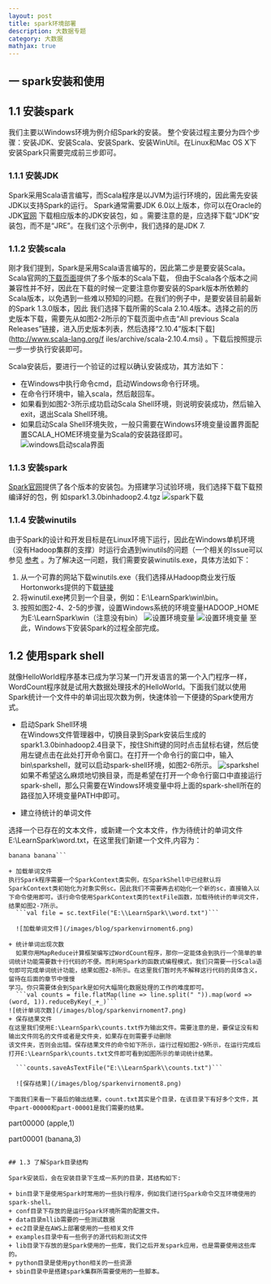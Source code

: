 ```yaml
---
layout: post
title: spark环境部署
description: 大数据专题
category: 大数据
mathjax: true
---
```

    
    
## 一 spark安装和使用    

##  1.1 安装spark
  我们主要以Windows环境为例介绍Spark的安装。
  整个安装过程主要分为四个步骤：安装JDK、安装Scala、安装Spark、安装WinUtil。在Linux和Mac OS X下
  安装Spark只需要完成前三步即可。
  
### 1.1.1 安装JDK
Spark采用Scala语言编写，而Scala程序是以JVM为运行环境的，因此需先安装JDK以支持Spark的运行。
Spark通常需要JDK 6.0以上版本，你可以在Oracle的JDK[官网](http://www.oracle.com/technetwork/java/javase/downloads/index.html) 下载相应版本的JDK安装包，如
。需要注意的是，应选择下载“JDK”安装包，而不是“JRE”。在我们这个示例中，我们选择的是JDK 7.
    
    
### 1.1.2 安装scala    
刚才我们提到，Spark是采用Scala语言编写的，因此第二步是要安装Scala。Scala官网的[下载页面](http://www.scala-lang.org/download/)提供了多个版本的Scala下载，
但由于Scala各个版本之间兼容性并不好，因此在下载的时候一定要注意你要安装的Spark版本所依赖的Scala版本，以免遇到一些难以预知的问题。在我们的例子中，是要安装目前最新的Spark 1.3.0版本，因此
我们选择下载所需的Scala 2.10.4版本。选择之前的历史版本下载，需要先从如图2-2所示的下载页面中点击“All previous Scala Releases”链接，进入历史版本列表，然后选择“2.10.4”版本[下载](http://www.scala-lang.org/f iles/archive/scala-2.10.4.msi)
。下载后按照提示一步一步执行安装即可。
       
  Scala安装后，要进行一个验证的过程以确认安装成功，其方法如下：          
      
  + 在Windows中执行命令cmd，启动Windows命令行环境。        
  + 在命令行环境中，输入scala，然后敲回车。        
  + 如果看到如图2-3所示成功启动Scala Shell环境，则说明安装成功，然后输入exit，退出Scala Shell环境。    
  + 如果启动Scala Shell环境失败，一般只需要在Windows环境变量设置界面配置SCALA_HOME环境变量为Scala的安装路径即可。
  ![windows启动scala界面](/images/blog/sparkenvirnoment1.png)    
  
### 1.1.3 安装spark    
 [Spark官网](http://spark.apache.org/downloads.html)提供了各个版本的安装包。为搭建学习试验环境，我们选择下载下载预编译好的包，例
如spark1.3.0binhadoop2.4.tgz
 ![spark下载](/images/blog/sparkenvirnoment2.png)    
 
### 1.1.4 安装winutils    

由于Spark的设计和开发目标是在Linux环境下运行，因此在Windows单机环境（没有Hadoop集群的支撑）时运行会遇到winutils的问题（一个相关的Issue可以参见
[参考](https://issues.apache.org/jira/browse/SPARK-2356) 。为了解决这一问题，我们需要安装winutils.exe，具体方法如下：    
1. 从一个可靠的网站下载winutils.exe（我们选择从Hadoop商业发行版Hortonworks提供的下载[链接](http://public-repo-1.hortonworks.com/hdp-win-alpha/winutils.exe)
2. 将winutil.exe拷贝到一个目录，例如：E:\LearnSpark\win\bin。
3. 按照如图2-4、2-5的步骤，设置Windows系统的环境变量HADOOP_HOME为E:\LearnSpark\win（注意没有bin）
![设置环境变量](/images/blog/sparkenvirnoment3.png)
![设置环境变量](/images/blog/sparkenvirnoment4.png)
至此，Windows下安装Spark的过程全部完成。

## 1.2 使用spark shell    
  就像HelloWorld程序基本已成为学习某一门开发语言的第一个入门程序一样，WordCount程序就是试用大数据处理技术的HelloWorld。下面我们就以使用Spark统计一个文件中的单词出现次数为例，快速体验一下便捷的Spark使用方式。
+ 启动Spark Shell环境    
在Windows文件管理器中，切换目录到Spark安装后生成的spark1.3.0binhadoop2.4目录下，按住Shift键的同时点击鼠标右键，然后使用左键点击在此处打开命令窗口。在打开一个命令行的窗口中，输入bin\sparkshell，就可以启动spark-shell环境，如图2-6所示。
![sparkshel](/images/blog/sparkenvirnoment5.png)
如果不希望这么麻烦地切换目录，而是希望在打开一个命令行窗口中直接运行spark-shell，那么只需要在Windows环境变量中将上面的spark-shell所在的路径加入环境变量PATH中即可。

+ 建立待统计的单词文件    

选择一个已存在的文本文件，或新建一个文本文件，作为待统计的单词文件E:\LearnSpark\word.txt，在这里我们新建一个文件,内容为：    

```apple banana
banana banana```     

+ 加载单词文件    
执行Spark程序需要一个SparkContext类实例，在SparkShell中已经默认将SparkContext类初始化为对象实例sc。因此我们不需要再去初始化一个新的sc，直接输入以下命令使用即可。该行命令使用SparkContext类的textFile函数，加载待统计的单词文件，结果如图2-7所示。    
  ```val file = sc.textFile("E:\\LearnSpark\\word.txt")```    

  ![加载单词文件](/images/blog/sparkenvirnoment6.png)     

+ 统计单词出现次数    
  如果你用MapReduce计算框架编写过WordCount程序，那你一定能体会到执行一个简单的单词统计功能需要数十行代码的不便。而利用Spark的函数式编程模式，我们只需要一行Scala语句即可完成单词统计功能，结果如图2-8所示。在这里我们暂时先不解释这行代码的具体含义，留待在后面的章节中慢慢
学习。你只需要体会到Spark是如何大幅简化数据处理的工作的难度即可。    
  ```val counts = file.flatMap(line => line.split(" ")).map(word => (word, 1)).reduceByKey(_+_)```    
![统计单词次数](/images/blog/sparkenvirnoment7.png)     
+ 保存结果文件    
在这里我们使用E:\LearnSpark\counts.txt作为输出文件。需要注意的是，要保证没有和输出文件同名的文件或者是文件夹，如果存在则需要手动删除
该文件夹，否则会出错。保存结果文件的命令如下所示，运行过程如图2-9所示，在运行完成后打开E:\LearnSpark\counts.txt文件即可看到如图所示的单词统计结果。    

  ```counts.saveAsTextFile("E:\\LearnSpark\\counts.txt")```    
  
  ![保存结果](/images/blog/sparkenvirnoment8.png)    
  
下面我们来看一下最后的输出结果，count.txt其实是个目录，在该目录下有好多个文件，其中part-00000和part-00001是我们需要的结果。       

```
part00000
(apple,1)

part00001
(banana,3)
```    

## 1.3 了解Spark目录结构    

Spark安装后，会在安装目录下生成一系列的目录，其结构如下:    

+ bin目录下是使用Spark时常用的一些执行程序，例如我们进行Spark命令交互环境使用的spark-shell。    
+ conf目录下存放的是运行Spark环境所需的配置文件。    
+ data目录mllib需要的一些测试数据    
+ ec2目录是在AWS上部署使用的一些相关文件    
+ examples目录中有一些例子的源代码和测试文件    
+ lib目录下存放的是Spark使用的一些库，我们之后开发spark应用，也是需要使用这些库的。    
+ python目录是使用python相关的一些资源    
+ sbin目录中是搭建spark集群所需要使用的一些脚本。


 

